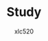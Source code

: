 ---
author: xlc520
title: Study
description: Study
date: 
category: Study
tag: Study
article: true
dateline: true
icon: 
password: 
---